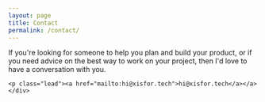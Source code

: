 ```yaml
---
layout: page
title: Contact
permalink: /contact/
---
```



<div class="row">
  <div class="col-sm-8">
    <p class="lead">If you're looking for someone to help you plan and build your
      product, or if you need advice on the best way to work on your project, then
      I'd love to have a conversation with you.</p>
  </div>
</div>

<div class="row next-steps-container">

  <div class="col-sm-8">

    <p class="lead"><a href="mailto:hi@xisfor.tech">hi@xisfor.tech</a></a>
    </div>

<!--   <div class="col-sm-8">
    <form accept-charset="UTF-8" action="https://formkeep.com/f/33fb30d63902" method="POST">
      <input type="hidden" name="utf8" value="✓">

      <div class="form-group">
        <label for="email-input">Email address</label>
        <input name="email" type="email" class="form-control" id="email-input" placeholder="Email">
      </div>

      <div class="form-group">
        <label for="body-input">Your request</label>
        <textarea name="body" id="body-input" placeholder="Request" class="form-control" rows="3"></textarea>
      </div>

      <div class="form-group">
        <button type="submit" class="btn btn-default">Submit</button>
      </div>
    </form>
  </div>
 -->

</div>
